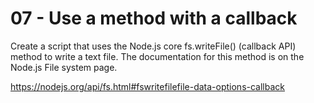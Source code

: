 # 07 - Use a method with a callback

Create a script that uses the Node.js core fs.writeFile() (callback API) method to write a text file. The documentation for this method is on the Node.js File system page.

https://nodejs.org/api/fs.html#fswritefilefile-data-options-callback
